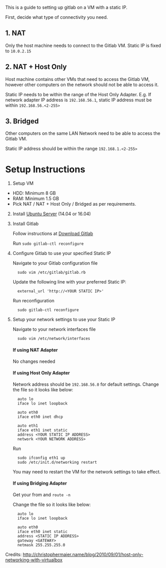 This is a guide to setting up gitlab on a VM with a static IP.

First, decide what type of connectivity you need.

## 1. NAT

   Only the host machine needs to connect to the Gitlab VM.
   Static IP is fixed to `10.0.2.15`
## 2. NAT + Host Only

   Host machine contains other VMs that need to access the Gitlab VM, however other computers on the network should not be able to access it.

   Static IP needs to be within the range of the Host Only Adapter.
   E.g. If network adapter IP address is `192.168.56.1`, static IP address must be within `192.168.56.<2-255>`
## 3. Bridged

   Other computers on the same LAN Network need to be able to access the Gitlab VM.

   Static IP address should be within the range `192.168.1.<2-255>`

# Setup Instructions

1. Setup VM

  * HDD: Minimum 8 GB
  * RAM: Minimum 1.5 GB
  * Pick NAT / NAT + Host Only / Bridged as per requirements.
2. Install [Ubuntu Server](http://www.ubuntu.com/download/server) (14.04 or 16.04)
3. Install Gitlab
   
   Follow instructions at [Download Gitlab](https://about.gitlab.com/downloads/#ubuntu1604)

   Run `sudo gitlab-ctl reconfigure`
4. Configure Gitlab to use your specified Static IP
   
   Navigate to your Gitlab configuration file

   ```
     sudo vim /etc/gitlab/gitlab.rb
   ```

   Update the following line with your preferred Static IP:

   ```
     external_url 'http://<YOUR STATIC IP>'
   ```

   Run reconfiguration

   ```
     sudo gitlab-ctl reconfigure
   ```
5. Setup your network settings to use your Static IP

    Navigate to your network interfaces file

    ```
      sudo vim /etc/network/interfaces
    ```
    #### If using NAT Adapter

    No changes needed
    #### If using Host Only Adapter

    Network address should be `192.168.56.0` for default settings.
    Change the file so it looks like below:

    ``` 
      auto lo
      iface lo inet loopback

      auto eth0
      iface eth0 inet dhcp

      auto eth1
      iface eth1 inet static
      address <YOUR STATIC IP ADDRESS>
      network <YOUR NETWORK ADDRESS>
    ```

    Run 
    ```
      sudo ifconfig eth1 up
      sudo /etc/init.d/networking restart
    ```

    You may need to restart the VM for the network settings to take effect.

    #### If using Bridging Adapter

    Get your <GATEWAY> from and `route -n`

    Change the file so it looks like below:

    ``` 
      auto lo
      iface lo inet loopback

      auto eth0
      iface eth0 inet static
      address <STATIC IP ADDRESS>
      gateway <GATEWAY>
      netmask 255.255.255.0
    ```



Credits: http://christophermaier.name/blog/2010/09/01/host-only-networking-with-virtualbox